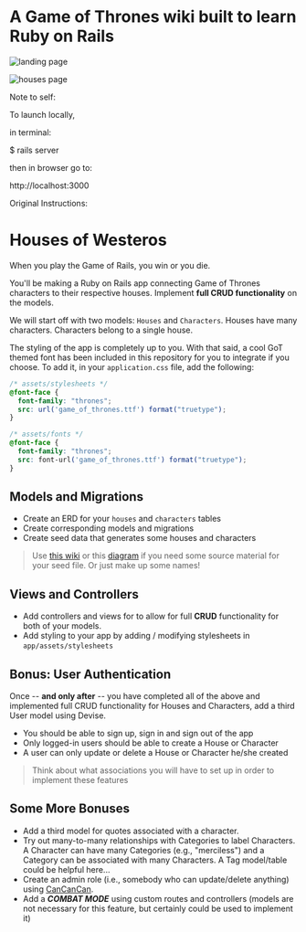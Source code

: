 # A Game of Thrones wiki built to learn Ruby on Rails

![landing page](app/landing-page.png)

![houses page](app/houses.png)

Note to self:

To launch locally, 

in terminal:

$ rails server

then in browser go to:

http://localhost:3000


Original Instructions:

# Houses of Westeros

When you play the Game of Rails, you win or you die.

You'll be making a Ruby on Rails app connecting Game of Thrones characters to their respective houses. Implement **full CRUD functionality** on the models.

We will start off with two models: `Houses` and `Characters`. Houses have many characters. Characters belong to a single house.

The styling of the app is completely up to you. With that said, a cool GoT themed font has been included in this repository for you to integrate if you choose. To add it, in your `application.css` file, add the following:

```css
/* assets/stylesheets */
@font-face {
  font-family: "thrones";
  src: url('game_of_thrones.ttf') format("truetype");
}

/* assets/fonts */
@font-face {
  font-family: "thrones";
  src: font-url('game_of_thrones.ttf') format("truetype");
}
```

## Models and Migrations

- Create an ERD for your `houses` and `characters` tables
- Create corresponding models and migrations
- Create seed data that generates some houses and characters

> Use [this wiki](http://gameofthrones.wikia.com/wiki/Game_of_Thrones_Wiki) or this [diagram](http://3.bp.blogspot.com/-w7EWwY4aLaw/UEjPybySOmI/AAAAAAAADRA/F7kZGZGNfPg/s1600/games-of-thrones_a-visual-guide-to-the-faces-of-season-1.jpg) if you need some source material for your seed file. Or just make up some names!

## Views and Controllers

- Add controllers and views for to allow for full **CRUD** functionality for both of your models.
- Add styling to your app by adding / modifying stylesheets in `app/assets/stylesheets`

## Bonus: User Authentication

Once -- **and only after** -- you have completed all of the above and implemented full CRUD functionality for Houses and Characters, add a third User model using Devise.

- You should be able to sign up, sign in and sign out of the app
- Only logged-in users should be able to create a House or Character
- A user can only update or delete a House or Character he/she created

> Think about what associations you will have to set up in order to implement these features

## Some More Bonuses

- Add a third model for quotes associated with a character.
- Try out many-to-many relationships with Categories to label Characters. A Character can have many Categories (e.g., "merciless") and a Category can be associated with many Characters. A Tag model/table could be helpful here...
- Create an admin role (i.e., somebody who can update/delete anything) using [CanCanCan](https://github.com/CanCanCommunity/cancancan).
- Add a ***COMBAT MODE*** using custom routes and controllers (models are not necessary for this feature, but certainly could be used to implement it)
